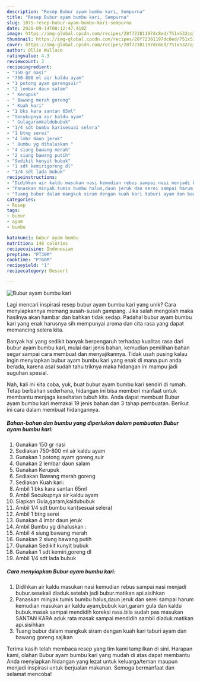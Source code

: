 ```yaml
---
description: "Resep Bubur ayam bumbu kari, Sempurna"
title: "Resep Bubur ayam bumbu kari, Sempurna"
slug: 1075-resep-bubur-ayam-bumbu-kari-sempurna
date: 2020-09-14T00:12:47.418Z
image: https://img-global.cpcdn.com/recipes/28f72381197dc8ed/751x532cq70/bubur-ayam-bumbu-kari-foto-resep-utama.jpg
thumbnail: https://img-global.cpcdn.com/recipes/28f72381197dc8ed/751x532cq70/bubur-ayam-bumbu-kari-foto-resep-utama.jpg
cover: https://img-global.cpcdn.com/recipes/28f72381197dc8ed/751x532cq70/bubur-ayam-bumbu-kari-foto-resep-utama.jpg
author: Ollie Wallace
ratingvalue: 4.3
reviewcount: 3
recipeingredient:
- "150 gr nasi"
- "750-800 ml air kaldu ayam"
- "1 potong ayam gorengsuir"
- "2 lembar daun salam"
- " Kerupuk"
- " Bawang merah goreng"
- " Kuah kari"
- "1 bks kara santan 65ml"
- "Secukupnya air kaldu ayam"
- " Gulagaramkaldububuk"
- "1/4 sdt bumbu karisesuai selera"
- "1 btng serei"
- "4 lmbr daun jeruk"
- " Bumbu yg dihaluskan "
- "4 siung bawang merah"
- "2 siung bawang putih"
- "Sedikit kunyit bubuk"
- "1 sdt kemirigoreng dl"
- "1/4 sdt lada bubuk"
recipeinstructions:
- "Didihkan air kaldu masukan nasi kemudian rebus sampai nasi menjadi bubur.sesekali diaduk.setelah jadi bubur.matikan api.sisihkan"
- "Panaskan minyak.tumis bumbu halus,daun jeruk dan serei sampai harum kemudian masukan air kaldu ayam,bubuk kari,garam gula dan kaldu bubuk.masak sampai mendidih koreksi rasa.bila sudah pas masukan SANTAN KARA.aduk rata masak sampai mendidih sambil diaduk.matikan api.sisihkan"
- "Tuang bubur dalam mangkuk siram dengan kuah kari taburi ayam dan bawang goreng.sajikan"
categories:
- Resep
tags:
- bubur
- ayam
- bumbu

katakunci: bubur ayam bumbu 
nutrition: 148 calories
recipecuisine: Indonesian
preptime: "PT30M"
cooktime: "PT60M"
recipeyield: "1"
recipecategory: Dessert

---
```



![Bubur ayam bumbu kari](https://img-global.cpcdn.com/recipes/28f72381197dc8ed/751x532cq70/bubur-ayam-bumbu-kari-foto-resep-utama.jpg)

Lagi mencari inspirasi resep bubur ayam bumbu kari yang unik? Cara menyiapkannya memang susah-susah gampang. Jika salah mengolah maka hasilnya akan hambar dan bahkan tidak sedap. Padahal bubur ayam bumbu kari yang enak harusnya sih mempunyai aroma dan cita rasa yang dapat memancing selera kita.



Banyak hal yang sedikit banyak berpengaruh terhadap kualitas rasa dari bubur ayam bumbu kari, mulai dari jenis bahan, kemudian pemilihan bahan segar sampai cara membuat dan menyajikannya. Tidak usah pusing kalau ingin menyiapkan bubur ayam bumbu kari yang enak di mana pun anda berada, karena asal sudah tahu triknya maka hidangan ini mampu jadi suguhan spesial.


Nah, kali ini kita coba, yuk, buat bubur ayam bumbu kari sendiri di rumah. Tetap berbahan sederhana, hidangan ini bisa memberi manfaat untuk membantu menjaga kesehatan tubuh kita. Anda dapat membuat Bubur ayam bumbu kari memakai 19 jenis bahan dan 3 tahap pembuatan. Berikut ini cara dalam membuat hidangannya.

<!--inarticleads1-->

##### Bahan-bahan dan bumbu yang diperlukan dalam pembuatan Bubur ayam bumbu kari:

1. Gunakan 150 gr nasi
1. Sediakan 750-800 ml air kaldu ayam
1. Gunakan 1 potong ayam goreng,suir
1. Gunakan 2 lembar daun salam
1. Gunakan  Kerupuk
1. Sediakan  Bawang merah goreng
1. Sediakan  Kuah kari:
1. Ambil 1 bks kara santan 65ml
1. Ambil Secukupnya air kaldu ayam
1. Siapkan  Gula,garam,kaldububuk
1. Ambil 1/4 sdt bumbu kari(sesuai selera)
1. Ambil 1 btng serei
1. Gunakan 4 lmbr daun jeruk
1. Ambil  Bumbu yg dihaluskan :
1. Ambil 4 siung bawang merah
1. Gunakan 2 siung bawang putih
1. Gunakan Sedikit kunyit bubuk
1. Gunakan 1 sdt kemiri,goreng dl
1. Ambil 1/4 sdt lada bubuk




<!--inarticleads2-->

##### Cara menyiapkan Bubur ayam bumbu kari:

1. Didihkan air kaldu masukan nasi kemudian rebus sampai nasi menjadi bubur.sesekali diaduk.setelah jadi bubur.matikan api.sisihkan
1. Panaskan minyak.tumis bumbu halus,daun jeruk dan serei sampai harum kemudian masukan air kaldu ayam,bubuk kari,garam gula dan kaldu bubuk.masak sampai mendidih koreksi rasa.bila sudah pas masukan SANTAN KARA.aduk rata masak sampai mendidih sambil diaduk.matikan api.sisihkan
1. Tuang bubur dalam mangkuk siram dengan kuah kari taburi ayam dan bawang goreng.sajikan




Terima kasih telah membaca resep yang tim kami tampilkan di sini. Harapan kami, olahan Bubur ayam bumbu kari yang mudah di atas dapat membantu Anda menyiapkan hidangan yang lezat untuk keluarga/teman maupun menjadi inspirasi untuk berjualan makanan. Semoga bermanfaat dan selamat mencoba!
